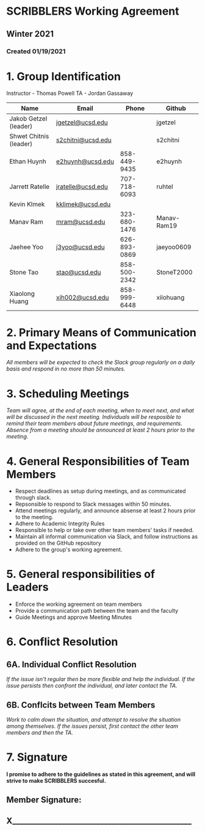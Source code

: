 # SCRIBBLERS Working Agreement
## Winter 2021
### Created 01/19/2021

# 1. Group Identification

Instructor - Thomas Powell
TA - Jordan Gassaway

| Name            | Email | Phone | Github |
| --------------- | ----- | ----- | ---- |
| Jakob Getzel (leader)    | jgetzel@ucsd.edu     |       |  jgetzel    |
| Shwet Chitnis (leader)     | s2chitni@ucsd.edu     |       | s2chitni     |
| Ethan Huynh   | e2huynh@ucsd.edu | 858-449-9435 | e2huynh |
| Jarrett Ratelle | jratelle@ucsd.edu      | 707-718-6093 | ruhtel     |
| Kevin Klmek     | kklimek@ucsd.edu      |       |      |
| Manav Ram       | mram@ucsd.edu  | 323-680-1476      | Manav-Ram19     |
| Jaehee Yoo      |  j3yoo@ucsd.edu     | 626-893-0869      | jaeyoo0609     |
| Stone Tao       |  stao@ucsd.edu     | 858-500-2342       |  StoneT2000    |
| Xiaolong Huang  | xih002@ucsd.edu | 858-999-6448 | xilohuang |

# 2. Primary Means of Communication and Expectations
*All members will be expected to check the Slack group regularly on a daily basis and respond in no more than 50 minutes.*

# 3. Scheduling Meetings
*Team will agree, at the end of each meeting, when to meet next, and what will be discussed in the next meeting. Individuals will be resposible to remind their team members about future meetings, and requirements. Absence from a meeting should be announced at least 2 hours prior to the meeting.*

# 4. General Responsibilities of Team Members
 - Respect deadlines as setup during meetings, and as communicated through slack.
 - Repsonsible to respond to Slack messages within 50 minutes.
 - Attend meetings regularly, and announce absense at least 2 hours prior to the meeting.
 - Adhere to Academic Integrity Rules
 - Responsible to help or take over other team members' tasks if needed.
 - Maintain all informal communication via Slack, and follow instructions as provided on the GitHub repository
 - Adhere to the group's working agreement.
 
# 5. General responsibilities of Leaders
  - Enforce the working agreement on team members
  - Provide a communication path between the team and the faculty
  - Guide Meetings and approve Meeting Minutes

# 6. Conflict Resolution
## 6A. Individual Conflict Resolution
*If the issue isn't regular then be more flexible and help the individual. If the issue persists then confront the individual, and later contact the TA.*
## 6B. Conflcits between Team Members
*Work to calm down the situation, and attempt to resolve the situation among themselves. If the issues persist, first contact the other team members and then the TA.*

# 7. Signature
**I promise to adhere to the guidelines as stated in this agreement, and will strive to make SCRIBBLERS succesful.**
  
  ## Member Signature:
  
  
  ## X_______________________________________________
  
